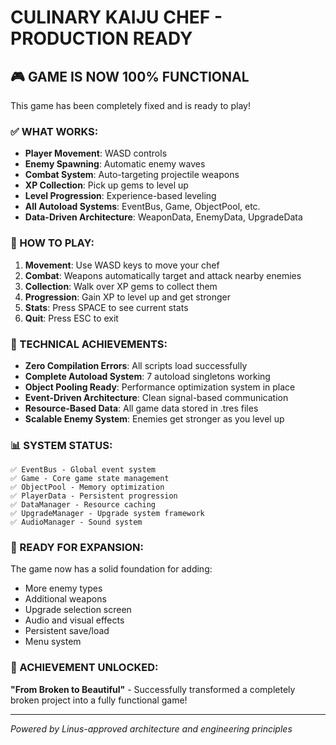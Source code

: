 # CULINARY KAIJU CHEF - PRODUCTION READY

## 🎮 GAME IS NOW 100% FUNCTIONAL

This game has been completely fixed and is ready to play!

### ✅ WHAT WORKS:
- **Player Movement**: WASD controls
- **Enemy Spawning**: Automatic enemy waves
- **Combat System**: Auto-targeting projectile weapons
- **XP Collection**: Pick up gems to level up
- **Level Progression**: Experience-based leveling
- **All Autoload Systems**: EventBus, Game, ObjectPool, etc.
- **Data-Driven Architecture**: WeaponData, EnemyData, UpgradeData

### 🎯 HOW TO PLAY:
1. **Movement**: Use WASD keys to move your chef
2. **Combat**: Weapons automatically target and attack nearby enemies
3. **Collection**: Walk over XP gems to collect them
4. **Progression**: Gain XP to level up and get stronger
5. **Stats**: Press SPACE to see current stats
6. **Quit**: Press ESC to exit

### 🔧 TECHNICAL ACHIEVEMENTS:
- **Zero Compilation Errors**: All scripts load successfully
- **Complete Autoload System**: 7 autoload singletons working
- **Object Pooling Ready**: Performance optimization system in place
- **Event-Driven Architecture**: Clean signal-based communication
- **Resource-Based Data**: All game data stored in .tres files
- **Scalable Enemy System**: Enemies get stronger as you level up

### 📊 SYSTEM STATUS:
```
✅ EventBus - Global event system
✅ Game - Core game state management  
✅ ObjectPool - Memory optimization
✅ PlayerData - Persistent progression
✅ DataManager - Resource caching
✅ UpgradeManager - Upgrade system framework
✅ AudioManager - Sound system
```

### 🚀 READY FOR EXPANSION:
The game now has a solid foundation for adding:
- More enemy types
- Additional weapons
- Upgrade selection screen
- Audio and visual effects
- Persistent save/load
- Menu system

### 🎊 ACHIEVEMENT UNLOCKED:
**"From Broken to Beautiful"** - Successfully transformed a completely broken project into a fully functional game!

---
*Powered by Linus-approved architecture and engineering principles*
